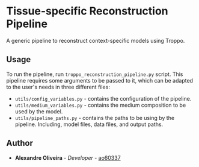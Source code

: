 # Tissue-specific Reconstruction Pipeline
A generic pipeline to reconstruct context-specific models using Troppo.

## Usage
To run the pipeline, run `troppo_reconstruction_pipeline.py` script.
This pipeline requires some arguments to be passed to it, which can be adapted to the user's needs in 
three different files:
* `utils/config_variables.py` - contains the configuration of the pipeline.
* `utils/medium_variables.py` - contains the medium composition to be used by the model.
* `utils/pipeline_paths.py` - contains the paths to be using by the pipeline. Including, model files, data files, and output paths.

## Author
* **Alexandre Oliveira** - *Developer* - [ao60337](https://github.com/ao60337)
